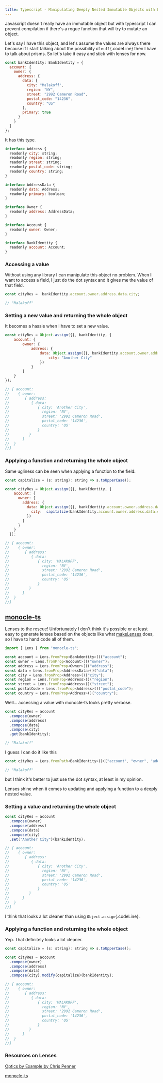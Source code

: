 ```yaml
---
title: Typescript - Manipulating Deeply Nested Immutable Objects with Lenses
---
```


Javascript doesn't really have an immutable object but with typescript I can
prevent compilation if there's a rogue function that will try to mutate an object.

Let's say I have this object, and let's assume the values are always there
because if I start talking about the possibility of `null`{.codeLine} then I have to talk
about prisms. So let's take it easy and stick with lenses for now.
```javascript
const bankIdentity: BankIdentity = {
  account: {
    owner: {
      address: {
        data: {
          city: "Malakoff",
          region: "NY",
          street: "2992 Cameron Road",
          postal_code: "14236",
          country: "US"
        },
        primary: true
      }
    }
  }
};
```
It has this type.
```javascript
interface Address {
  readonly city: string;
  readonly region: string;
  readonly street: string;
  readonly postal_code: string;
  readonly country: string;
}

interface AddressData {
  readonly data: Address;
  readonly primary: boolean;
}

interface Owner {
  readonly address: AddressData;
}

interface Account {
  readonly owner: Owner;
}

interface BankIdentity {
  readonly account: Account;
}
```
### Accessing a value
Without using any library I can manipulate this object no problem.
When I want to access a field, I just do the dot syntax and it gives me the
value of that field.
```javascript
const cityRes =  bankIdentity.account.owner.address.data.city;

// "Malakoff"
```
### Setting a new value and returning the whole object
It becomes a hassle when I have to set a new value.

```javascript
const cityRes = Object.assign({}, bankIdentity, { 
    account: { 
        owner: { 
            address: { 
                data: Object.assign({}, bankIdentity.account.owner.address.data, { 
                    city: "Another City"
                }) 
            } 
        } 
    }
});

// { account:
//    { owner:
//       { address:
//          { data:
//             { city: 'Another City',
//               region: 'NY',
//               street: '2992 Cameron Road',
//               postal_code: '14236',
//               country: 'US' 
//             } 
//         } 
//      } 
//  } 
//}
```

### Applying a function and returning the whole object
Same ugliness can be seen when applying a function to the field.
```javascript
const capitalize = (s: string): string => s.toUpperCase();

const cityRes = Object.assign({}, bankIdentity, {
    account: {
      owner: {
        address: {
          data: Object.assign({}, bankIdentity.account.owner.address.data, { 
            city:  capitalize(bankIdentity.account.owner.address.data.city) 
          })
        } 
      } 
    }
  });

// { account:
//    { owner:
//       { address:
//          { data:
//             { city: 'MALAKOFF',
//               region: 'NY',
//               street: '2992 Cameron Road',
//               postal_code: '14236',
//               country: 'US' 
//             } 
//         } 
//      } 
//  } 
//}
```
## [monocle-ts][monocle-ts]

Lenses to the rescue! Unfortunately I don't think it's possible or at least easy
to generate lenses based on the objects like what [makeLenses][makeLenses] does, 
so I have to hand code all of them.
```javascript
import { Lens } from "monocle-ts";

const account = Lens.fromProp<Bankdentity>()("account");
const owner = Lens.fromProp<Account>()("owner");
const address = Lens.fromProp<Owner>()("address");
const data = Lens.fromProp<AddressData>()("data");
const city = Lens.fromProp<Address>()("city");
const region = Lens.fromProp<Address>()("region");
const street = Lens.fromProp<Address>()("street");
const postalCode = Lens.fromProp<Address>()("postal_code");
const country = Lens.fromProp<Address>()("country");
```

Well... accessing a value with monocle-ts looks pretty verbose.
```javascript
const cityRes = account
  .compose(owner)
  .compose(address)
  .compose(data)
  .compose(city)
  .get(bankIdentity);

// "Malakoff"
```
I guess I can do it like this
```javascript
const cityRes = Lens.fromPath<BankIdentity>()(["account", "owner", "address", "data", "city"]).get(bankIdentity);

// "Malakoff"
```
but I think it's better to just use the dot syntax, at least in my opinion.

Lenses shine when it comes to updating and applying a function to a deeply
nested value.

### Setting a value and returning the whole object
```javascript
const cityRes = account
  .compose(owner)
  .compose(address)
  .compose(data)
  .compose(city)
  .set("Another City")(bankIdentity);

// { account:
//    { owner:
//       { address:
//          { data:
//             { city: 'Another City',
//               region: 'NY',
//               street: '2992 Cameron Road',
//               postal_code: '14236',
//               country: 'US' 
//             } 
//         } 
//      } 
//  } 
//}
```
I think that looks a lot cleaner than using `Object.assign`{.codeLine}.

### Applying a function and returning the whole object
Yep. That definitely looks a lot cleaner.
```javascript
const capitalize = (s: string): string => s.toUpperCase();

const cityRes = account
  .compose(owner)
  .compose(address)
  .compose(data)
  .compose(city).modify(capitalize)(bankIdentity);

// { account:
//    { owner:
//       { address:
//          { data:
//             { city: 'MALAKOFF',
//               region: 'NY',
//               street: '2992 Cameron Road',
//               postal_code: '14236',
//               country: 'US' 
//             } 
//         } 
//      } 
//  } 
//}
```

### Resources on Lenses

[Optics by Example by Chris Penner][optics-by-example]

[monocle-ts][monocle-ts]

[optics-by-example]:https://leanpub.com/optics-by-example
[monocle-ts]:https://github.com/gcanti/monocle-ts
[makeLenses]:https://hackage.haskell.org/package/lens-4.18.1/docs/Control-Lens-Combinators.html#v:makeLenses
